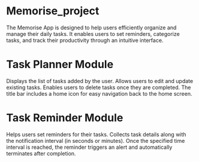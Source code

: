 # Memorise_project
The Memorise App is designed to help users efficiently organize and manage their daily tasks. It enables users to set reminders, categorize tasks, and track their productivity through an intuitive interface.
# Task Planner Module
Displays the list of tasks added by the user.
Allows users to edit and update existing tasks.
Enables users to delete tasks once they are completed.
The title bar includes a home icon for easy navigation back to the home screen.
# Task Reminder Module
Helps users set reminders for their tasks.
Collects task details along with the notification interval (in seconds or minutes).
Once the specified time interval is reached, the reminder triggers an alert and automatically terminates after completion.
